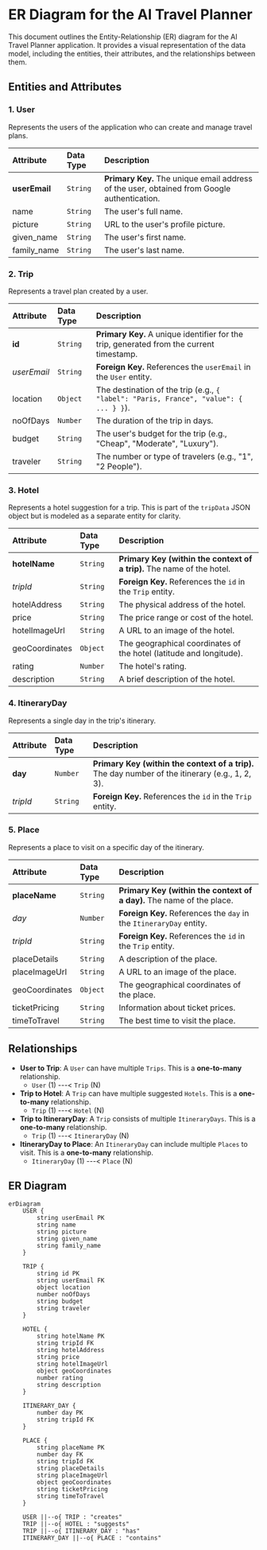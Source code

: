 # ER Diagram for the AI Travel Planner

This document outlines the Entity-Relationship (ER) diagram for the AI Travel Planner application. It provides a visual representation of the data model, including the entities, their attributes, and the relationships between them.

## Entities and Attributes

### 1. User

Represents the users of the application who can create and manage travel plans.

| Attribute | Data Type | Description |
| :--- | :--- | :--- |
| **userEmail** | `String` | **Primary Key.** The unique email address of the user, obtained from Google authentication. |
| name | `String` | The user's full name. |
| picture | `String` | URL to the user's profile picture. |
| given_name | `String` | The user's first name. |
| family_name | `String` | The user's last name. |

### 2. Trip

Represents a travel plan created by a user.

| Attribute | Data Type | Description |
| :--- | :--- | :--- |
| **id** | `String` | **Primary Key.** A unique identifier for the trip, generated from the current timestamp. |
| *userEmail* | `String` | **Foreign Key.** References the `userEmail` in the `User` entity. |
| location | `Object` | The destination of the trip (e.g., `{ "label": "Paris, France", "value": { ... } }`). |
| noOfDays | `Number` | The duration of the trip in days. |
| budget | `String` | The user's budget for the trip (e.g., "Cheap", "Moderate", "Luxury"). |
| traveler | `String` | The number or type of travelers (e.g., "1", "2 People"). |

### 3. Hotel

Represents a hotel suggestion for a trip. This is part of the `tripData` JSON object but is modeled as a separate entity for clarity.

| Attribute | Data Type | Description |
| :--- | :--- | :--- |
| **hotelName** | `String` | **Primary Key (within the context of a trip).** The name of the hotel. |
| *tripId* | `String` | **Foreign Key.** References the `id` in the `Trip` entity. |
| hotelAddress | `String` | The physical address of the hotel. |
| price | `String` | The price range or cost of the hotel. |
| hotelImageUrl | `String` | A URL to an image of the hotel. |
| geoCoordinates | `Object` | The geographical coordinates of the hotel (latitude and longitude). |
| rating | `Number` | The hotel's rating. |
| description | `String` | A brief description of the hotel. |

### 4. ItineraryDay

Represents a single day in the trip's itinerary.

| Attribute | Data Type | Description |
| :--- | :--- | :--- |
| **day** | `Number` | **Primary Key (within the context of a trip).** The day number of the itinerary (e.g., 1, 2, 3). |
| *tripId* | `String` | **Foreign Key.** References the `id` in the `Trip` entity. |

### 5. Place

Represents a place to visit on a specific day of the itinerary.

| Attribute | Data Type | Description |
| :--- | :--- | :--- |
| **placeName** | `String` | **Primary Key (within the context of a day).** The name of the place. |
| *day* | `Number` | **Foreign Key.** References the `day` in the `ItineraryDay` entity. |
| *tripId* | `String` | **Foreign Key.** References the `id` in the `Trip` entity. |
| placeDetails | `String` | A description of the place. |
| placeImageUrl | `String` | A URL to an image of the place. |
| geoCoordinates | `Object` | The geographical coordinates of the place. |
| ticketPricing | `String` | Information about ticket prices. |
| timeToTravel | `String` | The best time to visit the place. |

## Relationships

*   **User to Trip**: A `User` can have multiple `Trips`. This is a **one-to-many** relationship.
    *   `User` (1) ---< `Trip` (N)
*   **Trip to Hotel**: A `Trip` can have multiple suggested `Hotels`. This is a **one-to-many** relationship.
    *   `Trip` (1) ---< `Hotel` (N)
*   **Trip to ItineraryDay**: A `Trip` consists of multiple `ItineraryDays`. This is a **one-to-many** relationship.
    *   `Trip` (1) ---< `ItineraryDay` (N)
*   **ItineraryDay to Place**: An `ItineraryDay` can include multiple `Places` to visit. This is a **one-to-many** relationship.
    *   `ItineraryDay` (1) ---< `Place` (N)

## ER Diagram

```mermaid
erDiagram
    USER {
        string userEmail PK
        string name
        string picture
        string given_name
        string family_name
    }

    TRIP {
        string id PK
        string userEmail FK
        object location
        number noOfDays
        string budget
        string traveler
    }

    HOTEL {
        string hotelName PK
        string tripId FK
        string hotelAddress
        string price
        string hotelImageUrl
        object geoCoordinates
        number rating
        string description
    }

    ITINERARY_DAY {
        number day PK
        string tripId FK
    }

    PLACE {
        string placeName PK
        number day FK
        string tripId FK
        string placeDetails
        string placeImageUrl
        object geoCoordinates
        string ticketPricing
        string timeToTravel
    }

    USER ||--o{ TRIP : "creates"
    TRIP ||--o{ HOTEL : "suggests"
    TRIP ||--o{ ITINERARY_DAY : "has"
    ITINERARY_DAY ||--o{ PLACE : "contains"